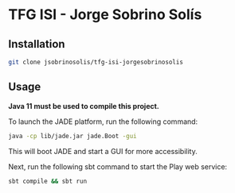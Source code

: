 # TFG ISI - Jorge Sobrino Solís

## Installation
```bash
git clone jsobrinosolis/tfg-isi-jorgesobrinosolis
```

## Usage
**Java 11 must be used to compile this project.**

To launch the JADE platform, run the following command:

```bash
java -cp lib/jade.jar jade.Boot -gui
```
This will boot JADE and start a GUI for more accessibility.

Next, run the following sbt command to start the Play web service:

```bash
sbt compile && sbt run
```

